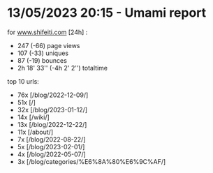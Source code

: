 # 13/05/2023 20:15 - Umami report
for www.shifeiti.com [24h] :

 - 247 (-66) page views
 - 107 (-33) uniques
 - 87 (-19) bounces
 - 2h 18' 33'' (-4h 2' 2'') totaltime


top 10 urls:
 - 76x [/blog/2022-12-09/]
 - 51x [/]
 - 32x [/blog/2023-01-12/]
 - 14x [/wiki/]
 - 13x [/blog/2022-12-22/]
 - 11x [/about/]
 - 7x [/blog/2022-08-22/]
 - 5x [/blog/2023-02-01/]
 - 4x [/blog/2022-05-07/]
 - 3x [/blog/categories/%E6%8A%80%E6%9C%AF/]


